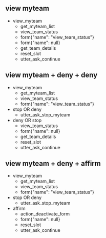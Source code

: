 ## view myteam
* view_myteam
  - get_myteam_list
  - view_team_status
  - form{"name": "view_team_status"}
  - form{"name": null}
  - get_team_details
  - reset_slot
  - utter_ask_continue

## view myteam + deny + deny
* view_myteam
  - get_myteam_list
  - view_team_status
  - form{"name": "view_team_status"}
* stop OR deny
  - utter_ask_stop_myteam
* deny OR stop
  - view_team_status
  - form{"name": null}
  - get_team_details
  - reset_slot
  - utter_ask_continue

## view myteam + deny + affirm
* view_myteam
  - get_myteam_list
  - view_team_status
  - form{"name": "view_team_status"}
* stop OR deny
  - utter_ask_stop_myteam
* affirm
  - action_deactivate_form
  - form{"name": null}
  - reset_slot
  - utter_ask_continue